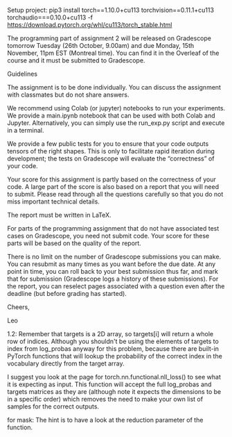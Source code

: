 
Setup project:
pip3 install torch==1.10.0+cu113 torchvision==0.11.1+cu113 torchaudio===0.10.0+cu113 -f https://download.pytorch.org/whl/cu113/torch_stable.html



The programming part of assignment 2 will be released on Gradescope tomorrow Tuesday (26th October, 9.00am) and due Monday, 15th November, 11pm EST (Montreal time). You can find it in the Overleaf of the course and it must be submitted to Gradescope.

Guidelines

The assignment is to be done individually. You can discuss the assignment with classmates but do not share answers.

We recommend using Colab (or jupyter) notebooks to run your experiments. We provide a main.ipynb notebook that can be used with both Colab and Jupyter. Alternatively, you can simply use the run_exp.py script and execute in a terminal.

We provide a few public tests for you to ensure that your code outputs tensors of the right shapes. This is only to facilitate rapid iteration during development; the tests on Gradescope will evaluate the “correctness” of your code.

Your score for this assignment is partly based on the correctness of your code. A large part of the score is also based on a report that you will need to submit. Please read through all the questions carefully so that you do not miss important technical details.

The report must be written in LaTeX.

For parts of the programming assignment that do not have associated test cases on Gradescope, you need not submit code. Your score for these parts will be based on the quality of the report.

There is no limit on the number of Gradescope submissions you can make. You can resubmit as many times as you want before the due date. At any point in time, you can roll back to your best submission thus far, and mark that for submission (Gradescope logs a history of these submissions). For the report, you can reselect pages associated with a question even after the deadline (but before grading has started).

Cheers,

Leo





1.2:
Remember that targets is a 2D array, so targets[i] will return a whole row of indices.
Although you shouldn't be using the elements of targets to index from log_probas anyway for this problem, because there are built-in PyTorch functions that will lookup the probability of the correct index in the vocabulary directly from the target array.

I suggest you look at the page for torch.nn.functional.nll_loss() to see what it is expecting as input. This function will accept the full log_probas and targets matrices as they are (although note it expects the dimensions to be in a specific order) which removes the need to make your own list of samples for the correct outputs.

for mask: The hint is to have a look at the reduction parameter of the function.